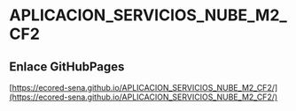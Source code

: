 # **APLICACION_SERVICIOS_NUBE_M2_CF2**

## **Enlace GitHubPages**

[https://ecored-sena.github.io/APLICACION_SERVICIOS_NUBE_M2_CF2/](https://ecored-sena.github.io/APLICACION_SERVICIOS_NUBE_M2_CF2/)